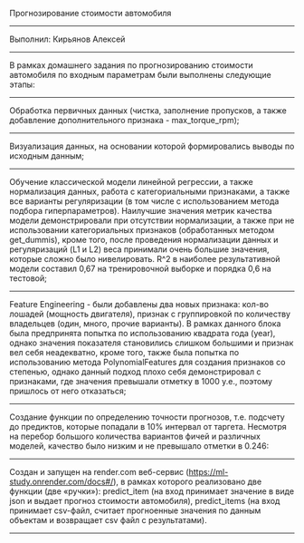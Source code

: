 Прогнозирование стоимости автомобиля
- - - - - - - - - - - - - - - - - - - - - - - - - - - - - - - - - - - - - - - - - - - - - -
Выполнил: Кирьянов Алексей
- - - - - - - - - - - - - - - - - - - - - - - - - - - - - - - - - - - - - - - - - - - - - -
В рамках домашнего задания по прогнозированию стоимости автомобиля по входным параметрам были выполнены следующие этапы:
- - - - - - - - - - - - - - - - - - - - - - - - - - - - - - - - - - - - - - - - - - - - - -
Обработка первичных данных (чистка, заполнение пропусков, а также добавление дополнительного признака - max_torque_rpm);
- - - - - - - - - - - - - - - - - - - - - - - - - - - - - - - - - - - - - - - - - - - - - -
Визуализация данных, на основании которой формировались выводы по исходным данным;
- - - - - - - - - - - - - - - - - - - - - - - - - - - - - - - - - - - - - - - - - - - - - -
Обучение классической модели линейной регрессии, а также нормализация данных, работа с категориальными признаками, а также все варианты регуляризации (в том числе с использованием метода подбора гиперпараметров). Наилучшие значения метрик качества модели демонстрировали при отсутствии нормализации, а также при не использовании категориальных признаков (обработанных методом get_dummis), кроме того, после проведения нормализации данных и регуляризаций (L1 и L2) веса принимали очень большие значения, которые сложно было нивелировать. R^2 в наиболее результативной модели составил 0,67 на тренировочной выборке и порядка 0,6 на тестовой;
- - - - - - - - - - - - - - - - - - - - - - - - - - - - - - - - - - - - - - - - - - - - - -
Feature Engineering  - были добавлены два новых признака: кол-во лошадей (мощность двигателя), признак с группировкой по количеству владельцев (один, много, прочие варианты). В рамках данного блока была предпринята попытка по использованию квадрата года (year), однако значения показателя становились слишком большими и признак вел себя неадекватно, кроме того, также была попытка по использованию метода  PolynomialFeatures для создания признаков со степенью, однако данный подход плохо себя демонстрировал с признаками, где значения превышали отметку в 1000 у.е., поэтому пришлось от него отказаться;
- - - - - - - - - - - - - - - - - - - - - - - - - - - - - - - - - - - - - - - - - - - - - -
Создание функции по определению точности прогнозов, т.е. подсчету до предиктов, которые попадали в 10% интервал от таргета. Несмотря на перебор большого количества вариантов фичей и различных моделей, качество было низким и не превышало отметки в 0.246:
- - - - - - - - - - - - - - - - - - - - - - - - - - - - - - - - - - - - - - - - - - - - - -
Создан и запущен на render.com веб-сервис (https://ml-study.onrender.com/docs#/), в рамках которого реализовано две функции (две «ручки»): predict_item (на вход принимает значение в виде json и выдает прогноз стоимости автомобиля), predict_items (на вход принимает csv-файл, считает прогноенные значения по данным объектам и возвращает csv файл с результатами).
- - - - - - - - - - - - - - - - - - - - - - - - - - - - - - - - - - - - - - - - - - - - - -
